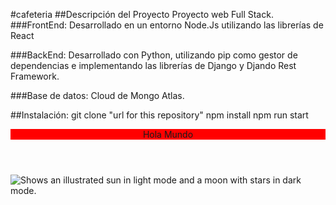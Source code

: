 #cafeteria
##Descripción del Proyecto
Proyecto web Full Stack.
###FrontEnd: Desarrollado en un entorno Node.Js utilizando
las librerías de React

###BackEnd: Desarrollado con Python, utilizando pip como gestor de dependencias
e implementando las librerías de Django y Djando Rest Framework.

###Base de datos: Cloud de Mongo Atlas.

##Instalación:
git clone "url for this repository"
npm install
npm run start
<header style="background-color: red;">
Hola Mundo
</header>
<picture>
  <source media="(prefers-color-scheme: dark)" srcset="https://user-images.githubusercontent.com/25423296/163456776-7f95b81a-f1ed-45f7-b7ab-8fa810d529fa.png">
  <source media="(prefers-color-scheme: light)" srcset="https://user-images.githubusercontent.com/25423296/163456779-a8556205-d0a5-45e2-ac17-42d089e3c3f8.png">
  <img alt="Shows an illustrated sun in light mode and a moon with stars in dark mode." src="https://user-images.githubusercontent.com/25423296/163456779-a8556205-d0a5-45e2-ac17-42d089e3c3f8.png">
</picture>
